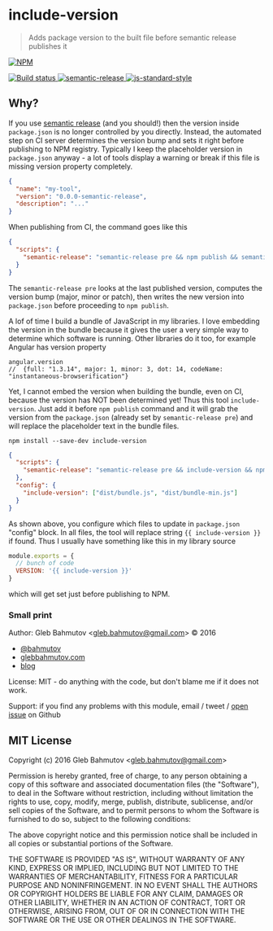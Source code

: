 # include-version

> Adds package version to the built file before semantic release publishes it

[![NPM][npm-icon] ][npm-url]

[![Build status][ci-image] ][ci-url]
[![semantic-release][semantic-image] ][semantic-url]
[![js-standard-style][standard-image]][standard-url]

## Why?

If you use [semantic release](https://github.com/semantic-release/semantic-release) 
(and you should!) then the version inside `package.json` is no longer controlled by you directly.
Instead, the automated step on CI server determines the version bump and sets it right before
publishing to NPM registry. Typically I keep the placeholder version in `package.json` anyway -
a lot of tools display a warning or break if this file is missing version property completely.

```json
{
  "name": "my-tool",
  "version": "0.0.0-semantic-release",
  "description": "..."
}
```

When publishing from CI, the command goes like this

```json
{
  "scripts": {
    "semantic-release": "semantic-release pre && npm publish && semantic-release post"
  }
}
```

The `semantic-release pre` looks at the last published version, computes the version bump
(major, minor or patch), then writes the new version into `package.json` before proceeding
to `npm publish`.

A lof of time I build a bundle of JavaScript in my libraries. I love embedding the version
in the bundle because it gives the user a very simple way to determine which software is running.
Other libraries do it too, for example Angular has version property

```
angular.version
//  {full: "1.3.14", major: 1, minor: 3, dot: 14, codeName: "instantaneous-browserification"}
```

Yet, I cannot embed the version when building the bundle, even on CI, because the version has
NOT been determined yet! Thus this tool `include-version`. Just add it before `npm publish`
command and it will grab the version from the `package.json` (already set by 
`semantic-release pre`) and will replace the placeholder text in the bundle files.

    npm install --save-dev include-version
```json
{
  "scripts": {
    "semantic-release": "semantic-release pre && include-version && npm publish && semantic-release post"
  },
  "config": {
    "include-version": ["dist/bundle.js", "dist/bundle-min.js"]
  }
}
```

As shown above, you configure which files to update in `package.json` "config" block.
In all files, the tool will replace string `{{ include-version }}` if found. Thus I usually
have something like this in my library source

```js
module.exports = {
  // bunch of code
  VERSION: '{{ include-version }}'
}
```

which will get set just before publishing to NPM.

### Small print

Author: Gleb Bahmutov &lt;gleb.bahmutov@gmail.com&gt; &copy; 2016


* [@bahmutov](https://twitter.com/bahmutov)
* [glebbahmutov.com](http://glebbahmutov.com)
* [blog](http://glebbahmutov.com/blog)


License: MIT - do anything with the code, but don't blame me if it does not work.

Support: if you find any problems with this module, email / tweet /
[open issue](https://github.com/bahmutov/include-version/issues) on Github

## MIT License

Copyright (c) 2016 Gleb Bahmutov &lt;gleb.bahmutov@gmail.com&gt;

Permission is hereby granted, free of charge, to any person
obtaining a copy of this software and associated documentation
files (the "Software"), to deal in the Software without
restriction, including without limitation the rights to use,
copy, modify, merge, publish, distribute, sublicense, and/or sell
copies of the Software, and to permit persons to whom the
Software is furnished to do so, subject to the following
conditions:

The above copyright notice and this permission notice shall be
included in all copies or substantial portions of the Software.

THE SOFTWARE IS PROVIDED "AS IS", WITHOUT WARRANTY OF ANY KIND,
EXPRESS OR IMPLIED, INCLUDING BUT NOT LIMITED TO THE WARRANTIES
OF MERCHANTABILITY, FITNESS FOR A PARTICULAR PURPOSE AND
NONINFRINGEMENT. IN NO EVENT SHALL THE AUTHORS OR COPYRIGHT
HOLDERS BE LIABLE FOR ANY CLAIM, DAMAGES OR OTHER LIABILITY,
WHETHER IN AN ACTION OF CONTRACT, TORT OR OTHERWISE, ARISING
FROM, OUT OF OR IN CONNECTION WITH THE SOFTWARE OR THE USE OR
OTHER DEALINGS IN THE SOFTWARE.

[npm-icon]: https://nodei.co/npm/include-version.png?downloads=true
[npm-url]: https://npmjs.org/package/include-version
[ci-image]: https://travis-ci.org/bahmutov/include-version.png?branch=master
[ci-url]: https://travis-ci.org/bahmutov/include-version
[semantic-image]: https://img.shields.io/badge/%20%20%F0%9F%93%A6%F0%9F%9A%80-semantic--release-e10079.svg
[semantic-url]: https://github.com/semantic-release/semantic-release
[standard-image]: https://img.shields.io/badge/code%20style-standard-brightgreen.svg
[standard-url]: http://standardjs.com/

